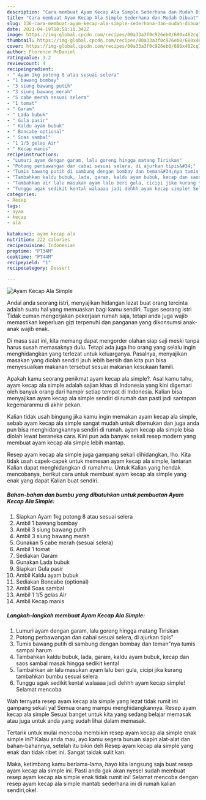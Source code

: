 ```yaml
---
description: "Cara membuat Ayam Kecap Ala Simple Sederhana dan Mudah Dibuat"
title: "Cara membuat Ayam Kecap Ala Simple Sederhana dan Mudah Dibuat"
slug: 136-cara-membuat-ayam-kecap-ala-simple-sederhana-dan-mudah-dibuat
date: 2021-04-19T10:58:10.342Z
image: https://img-global.cpcdn.com/recipes/00a33a3f0c926eb0/680x482cq70/ayam-kecap-ala-simple-foto-resep-utama.jpg
thumbnail: https://img-global.cpcdn.com/recipes/00a33a3f0c926eb0/680x482cq70/ayam-kecap-ala-simple-foto-resep-utama.jpg
cover: https://img-global.cpcdn.com/recipes/00a33a3f0c926eb0/680x482cq70/ayam-kecap-ala-simple-foto-resep-utama.jpg
author: Florence McDaniel
ratingvalue: 3.2
reviewcount: 4
recipeingredient:
- " Ayam 1kg potong 8 atau sesuai selera"
- "1 bawang bombay"
- "3 siung bawang putih"
- "3 siung bawang merah"
- "5 cabe merah sesuai selera"
- "1 tomat"
- " Garam"
- " Lada bubuk"
- " Gula pasir"
- " Kaldu ayam bubuk"
- " Boncabe optional"
- " Soas sambal"
- "1 1/5 gelas Air"
- " Kecap manis"
recipeinstructions:
- "Lumuri ayam dengan garam, lalu goreng hingga matang Tiriskan"
- "Potong perbawangan dan cabai sesuai selera, di ajurkan tipis&#34;"
- "Tumis bawang putih di sambung dengan bombay dan teman&#34;nya tumis sampai harum"
- "Tambahkan kaldu bubuk, lada, garam, kaldu ayam bubuk, kecap dan saos sambal masak hingga sedikit kental"
- "Tambahkan air lalu masukan ayam lalu beri gula, cicipi jika kurang tambahkan bumbu sesuai selera"
- "Tunggu agak sedikit kental walaaaa jadi dehhh ayam kecap simple! Selamat mencoba"
categories:
- Resep
tags:
- ayam
- kecap
- ala

katakunci: ayam kecap ala 
nutrition: 222 calories
recipecuisine: Indonesian
preptime: "PT34M"
cooktime: "PT44M"
recipeyield: "1"
recipecategory: Dessert

---
```



![Ayam Kecap Ala Simple](https://img-global.cpcdn.com/recipes/00a33a3f0c926eb0/680x482cq70/ayam-kecap-ala-simple-foto-resep-utama.jpg)

Andai anda seorang istri, menyajikan hidangan lezat buat orang tercinta adalah suatu hal yang memuaskan bagi kamu sendiri. Tugas seorang istri Tidak cuman mengerjakan pekerjaan rumah saja, tetapi anda juga wajib memastikan keperluan gizi terpenuhi dan panganan yang dikonsumsi anak-anak wajib enak.

Di masa  saat ini, kita memang dapat mengorder olahan siap saji meski tanpa harus susah memasaknya dulu. Tetapi ada juga lho orang yang selalu ingin menghidangkan yang terlezat untuk keluarganya. Pasalnya, menyajikan masakan yang diolah sendiri jauh lebih bersih dan kita pun bisa menyesuaikan makanan tersebut sesuai makanan kesukaan famili. 



Apakah kamu seorang penikmat ayam kecap ala simple?. Asal kamu tahu, ayam kecap ala simple adalah sajian khas di Indonesia yang kini digemari oleh banyak orang dari hampir setiap tempat di Indonesia. Kalian bisa menyajikan ayam kecap ala simple sendiri di rumah dan pasti jadi santapan kegemaranmu di akhir pekan.

Kalian tidak usah bingung jika kamu ingin memakan ayam kecap ala simple, sebab ayam kecap ala simple sangat mudah untuk ditemukan dan juga anda pun bisa menghidangkannya sendiri di rumah. ayam kecap ala simple bisa diolah lewat beraneka cara. Kini pun ada banyak sekali resep modern yang membuat ayam kecap ala simple lebih mantap.

Resep ayam kecap ala simple juga gampang sekali dihidangkan, lho. Kita tidak usah capek-capek untuk memesan ayam kecap ala simple, lantaran Kalian dapat menghidangkan di rumahmu. Untuk Kalian yang hendak mencobanya, berikut cara untuk membuat ayam kecap ala simple yang enak yang dapat Kalian buat sendiri.

<!--inarticleads1-->

##### Bahan-bahan dan bumbu yang dibutuhkan untuk pembuatan Ayam Kecap Ala Simple:

1. Siapkan  Ayam 1kg potong 8 atau sesuai selera
1. Ambil 1 bawang bombay
1. Ambil 3 siung bawang putih
1. Ambil 3 siung bawang merah
1. Gunakan 5 cabe merah (sesuai selera)
1. Ambil 1 tomat
1. Sediakan  Garam
1. Gunakan  Lada bubuk
1. Siapkan  Gula pasir
1. Ambil  Kaldu ayam bubuk
1. Sediakan  Boncabe (optional)
1. Ambil  Soas sambal
1. Ambil 1 1/5 gelas Air
1. Ambil  Kecap manis




<!--inarticleads2-->

##### Langkah-langkah membuat Ayam Kecap Ala Simple:

1. Lumuri ayam dengan garam, lalu goreng hingga matang Tiriskan
1. Potong perbawangan dan cabai sesuai selera, di ajurkan tipis&#34;
1. Tumis bawang putih di sambung dengan bombay dan teman&#34;nya tumis sampai harum
1. Tambahkan kaldu bubuk, lada, garam, kaldu ayam bubuk, kecap dan saos sambal masak hingga sedikit kental
1. Tambahkan air lalu masukan ayam lalu beri gula, cicipi jika kurang tambahkan bumbu sesuai selera
1. Tunggu agak sedikit kental walaaaa jadi dehhh ayam kecap simple! Selamat mencoba




Wah ternyata resep ayam kecap ala simple yang lezat tidak rumit ini gampang sekali ya! Semua orang mampu menghidangkannya. Resep ayam kecap ala simple Sesuai banget untuk kita yang sedang belajar memasak atau juga untuk anda yang sudah lihai dalam memasak.

Tertarik untuk mulai mencoba membikin resep ayam kecap ala simple enak simple ini? Kalau anda mau, ayo kamu segera buruan siapin alat-alat dan bahan-bahannya, setelah itu bikin deh Resep ayam kecap ala simple yang enak dan tidak ribet ini. Sangat taidak sulit kan. 

Maka, ketimbang kamu berlama-lama, hayo kita langsung saja buat resep ayam kecap ala simple ini. Pasti anda gak akan nyesel sudah membuat resep ayam kecap ala simple enak tidak rumit ini! Selamat mencoba dengan resep ayam kecap ala simple mantab sederhana ini di rumah kalian sendiri,oke!.

